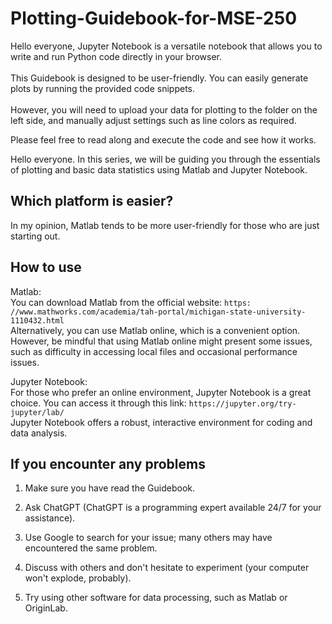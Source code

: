 # Plotting-Guidebook-for-MSE-250

Hello everyone, Jupyter Notebook is a versatile notebook that allows you to write and run Python code directly in your browser. \
\
This Guidebook is designed to be user-friendly. You can easily generate plots by running the provided code snippets.\
\
However, you will need to upload your data for plotting to the folder on the left side, and manually adjust settings such as line colors as required.

Please feel free to read along and execute the code and see how it works.

Hello everyone. In this series, we will be guiding you through the essentials of plotting and basic data statistics using Matlab and Jupyter Notebook. 

## Which platform is easier? 
In my opinion, Matlab tends to be more user-friendly for those who are just starting out.

## How to use

Matlab: \
You can download Matlab from the official website: `https: //www.mathworks.com/academia/tah-portal/michigan-state-university-1110432.html` \
Alternatively, you can use Matlab online, which is a convenient option. However, be mindful that using Matlab online might present some issues, such as difficulty in accessing local files and occasional performance issues.

Jupyter Notebook: \
For those who prefer an online environment, Jupyter Notebook is a great choice. You can access it through this link: `https://jupyter.org/try-jupyter/lab/` \
Jupyter Notebook offers a robust, interactive environment for coding and data analysis.

## If you encounter any problems
1. Make sure you have read the Guidebook.

2. Ask ChatGPT (ChatGPT is a programming expert available 24/7 for your assistance).

3. Use Google to search for your issue; many others may have encountered the same problem.

4. Discuss with others and don't hesitate to experiment (your computer won't explode, probably).

5. Try using other software for data processing, such as Matlab or OriginLab.
